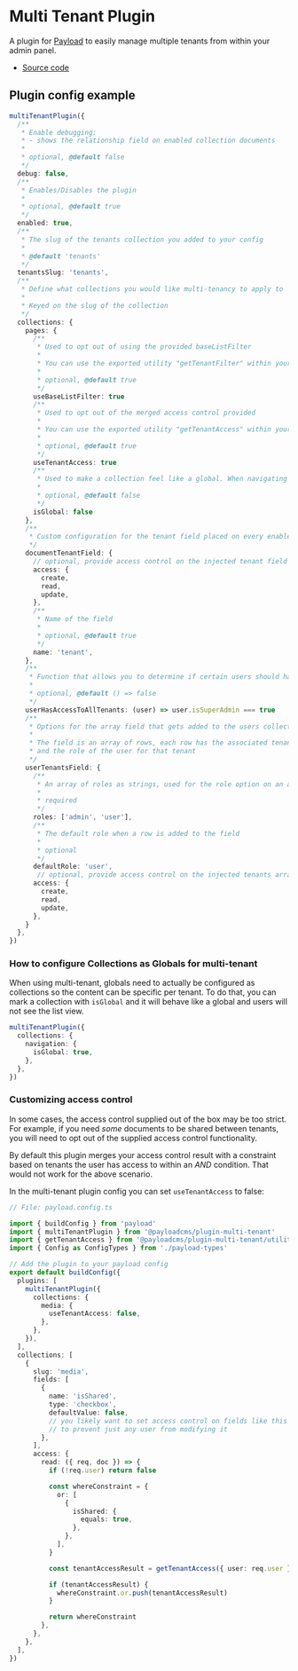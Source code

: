 # Multi Tenant Plugin

A plugin for [Payload](https://github.com/payloadcms/payload) to easily manage multiple tenants from within your admin panel.

- [Source code](https://github.com/payloadcms/payload/tree/main/packages/plugin-multi-tenant)
<!-- - [Documentation](https://payloadcms.com/docs/plugins/multi-tenant)
- [Documentation source](https://github.com/payloadcms/payload/tree/main/docs/plugins/multi-tenant.mdx) -->

## Plugin config example

```ts
multiTenantPlugin({
  /**
   * Enable debugging:
   * - shows the relationship field on enabled collection documents
   *
   * optional, @default false
   */
  debug: false,
  /**
   * Enables/Disables the plugin
   *
   * optional, @default true
   */
  enabled: true,
  /**
   * The slug of the tenants collection you added to your config
   *
   * @default 'tenants'
   */
  tenantsSlug: 'tenants',
  /**
   * Define what collections you would like multi-tenancy to apply to
   *
   * Keyed on the slug of the collection
   */
  collections: {
    pages: {
      /**
       * Used to opt out of using the provided baseListFilter
       *
       * You can use the exported utility "getTenantFilter" within your own list filter
       *
       * optional, @default true
       */
      useBaseListFilter: true
      /**
       * Used to opt out of the merged access control provided
       *
       * You can use the exported utility "getTenantAccess" within your access control functions
       *
       * optional, @default true
       */
      useTenantAccess: true
      /**
       * Used to make a collection feel like a global. When navigating to the list view, they will be redirected to the document view.
       *
       * optional, @default false
       */
      isGlobal: false
    },
    /**
     * Custom configuration for the tenant field placed on every enabled collection
     */
    documentTenantField: {
      // optional, provide access control on the injected tenant field
      access: {
        create,
        read,
        update,
      },
      /**
       * Name of the field
       *
       * optional, @default true
       */
      name: 'tenant',
    },
    /**
     * Function that allows you to determine if certain users should have access to all tenants
     *
     * optional, @default () => false
     */
    userHasAccessToAllTenants: (user) => user.isSuperAdmin === true
    /**
     * Options for the array field that gets added to the users collection.
     *
     * The field is an array of rows, each row has the associated tenant
     * and the role of the user for that tenant
     */
    userTenantsField: {
      /**
       * An array of roles as strings, used for the role option on an array row
       *
       * required
       */
      roles: ['admin', 'user'],
      /**
       * The default role when a row is added to the field
       *
       * optional
       */
      defaultRole: 'user',
       // optional, provide access control on the injected tenants array field
      access: {
        create,
        read,
        update,
      },
    }
  },
})
```

### How to configure Collections as Globals for multi-tenant

When using multi-tenant, globals need to actually be configured as collections so the content can be specific per tenant.
To do that, you can mark a collection with `isGlobal` and it will behave like a global and users will not see the list view.

```ts
multiTenantPlugin({
  collections: {
    navigation: {
      isGlobal: true,
    },
  },
})
```

### Customizing access control

In some cases, the access control supplied out of the box may be too strict. For example, if you need _some_ documents to be shared between tenants, you will need to opt out of the supplied access control functionality.

By default this plugin merges your access control result with a constraint based on tenants the user has access to within an _AND_ condition. That would not work for the above scenario.

In the multi-tenant plugin config you can set `useTenantAccess` to false:

```ts
// File: payload.config.ts

import { buildConfig } from 'payload'
import { multiTenantPlugin } from '@payloadcms/plugin-multi-tenant'
import { getTenantAccess } from '@payloadcms/plugin-multi-tenant/utilities'
import { Config as ConfigTypes } from './payload-types'

// Add the plugin to your payload config
export default buildConfig({
  plugins: [
    multiTenantPlugin({
      collections: {
        media: {
          useTenantAccess: false,
        },
      },
    }),
  ],
  collections: [
    {
      slug: 'media',
      fields: [
        {
          name: 'isShared',
          type: 'checkbox',
          defaultValue: false,
          // you likely want to set access control on fields like this
          // to prevent just any user from modifying it
        },
      ],
      access: {
        read: ({ req, doc }) => {
          if (!req.user) return false

          const whereConstraint = {
            or: [
              {
                isShared: {
                  equals: true,
                },
              },
            ],
          }

          const tenantAccessResult = getTenantAccess({ user: req.user })

          if (tenantAccessResult) {
            whereConstraint.or.push(tenantAccessResult)
          }

          return whereConstraint
        },
      },
    },
  ],
})
```
